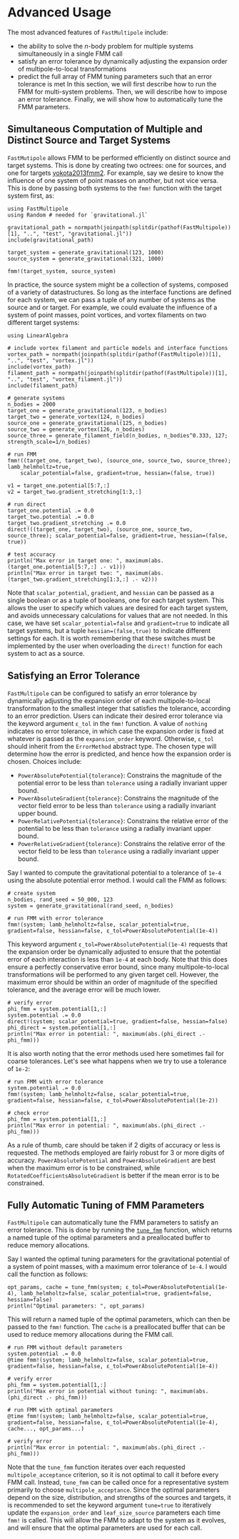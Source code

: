 # Advanced Usage

The most advanced features of `FastMultipole` include:

- the ability to solve the $n$-body problem for multiple systems simultaneously in a single FMM call
- satisfy an error tolerance by dynamically adjusting the expansion order of multipole-to-local transformations
- predict the full array of FMM tuning parameters such that an error tolerance is met
In this section, we will first describe how to run the FMM for multi-system problems. Then, we will describe how to impose an error tolerance. Finally, we will show how to automatically tune the FMM parameters.

## Simultaneous Computation of Multiple and Distinct Source and Target Systems

`FastMutipole` allows FMM to be performed efficiently on distinct source and target systems. This is done by creating two octrees: one for sources, and one for targets [yokota2013fmm2](@cite). For example, say we desire to know the influence of one system of point masses on another, but not vice versa. This is done by passing both systems to the `fmm!` function with the target system first, as:

```@example guidedex
using FastMultipole
using Random # needed for `gravitational.jl`

gravitational_path = normpath(joinpath(splitdir(pathof(FastMultipole))[1], "..", "test", "gravitational.jl"))
include(gravitational_path)

target_system = generate_gravitational(123, 1000)
source_system = generate_gravitational(321, 1000)

fmm!(target_system, source_system)
```

In practice, the source system might be a collection of systems, composed of a variety of datastructures. So long as the interface functions are defined for each system, we can pass a tuple of any number of systems as the source and or target. For example, we could evaluate the influence of a system of point masses, point vortices, and vortex filaments on two different target systems:

```@example guidedex
using LinearAlgebra

# include vortex filament and particle models and interface functions
vortex_path = normpath(joinpath(splitdir(pathof(FastMultipole))[1], "..", "test", "vortex.jl"))
include(vortex_path)
filament_path = normpath(joinpath(splitdir(pathof(FastMultipole))[1], "..", "test", "vortex_filament.jl"))
include(filament_path)

# generate systems
n_bodies = 2000
target_one = generate_gravitational(123, n_bodies)
target_two = generate_vortex(124, n_bodies)
source_one = generate_gravitational(125, n_bodies)
source_two = generate_vortex(126, n_bodies)
source_three = generate_filament_field(n_bodies, n_bodies^0.333, 127; strength_scale=1/n_bodies)

# run FMM
fmm!((target_one, target_two), (source_one, source_two, source_three); lamb_helmholtz=true,
    scalar_potential=false, gradient=true, hessian=(false, true))

v1 = target_one.potential[5:7,:]
v2 = target_two.gradient_stretching[1:3,:]

# run direct
target_one.potential .= 0.0
target_two.potential .= 0.0
target_two.gradient_stretching .= 0.0
direct!((target_one, target_two), (source_one, source_two, source_three); scalar_potential=false, gradient=true, hessian=(false, true))

# test accuracy
println("Max error in target one: ", maximum(abs.(target_one.potential[5:7,:] .- v1)))
println("Max error in target two: ", maximum(abs.(target_two.gradient_stretching[1:3,:] .- v2)))
```
Note that `scalar_potential`, `gradient`, and `hessian` can be passed as a single boolean or as a tuple of booleans, one for each target system. This allows the user to specify which values are desired for each target system, and avoids unnecessary calculations for values that are not needed. In this case, we have set `scalar_potential=false` and `gradient=true` to indicate all target systems, but a tuple `hessian=(false,true)` to indicate different settings for each. It is worth remembering that these switches must be implemented by the user when overloading the `direct!` function for each system to act as a source.

## Satisfying an Error Tolerance

`FastMultipole` can be configured to satisfy an error tolerance by dynamically adjusting the expansion order of each multipole-to-local transformation to the smallest integer that satisfies the tolerance, according to an error prediction. Users can indicate their desired error tolerance via the keyword argument `ε_tol` in the `fmm!` function. A value of `nothing` indicates no error tolerance, in which case the expansion order is fixed at whatever is passed as the `expansion_order` keyword. Otherwise, `ε_tol` should inherit from the `ErrorMethod` abstract type. The chosen type will determine how the error is predicted, and hence how the expansion order is chosen. Choices include:

- `PowerAbsolutePotential{tolerance}`: Constrains the magnitude of the potential error to be less than `tolerance` using a radially invariant upper bound.
- `PowerAbsoluteGradient{tolerance}`: Constrains the magnitude of the vector field error to be less than `tolerance` using a radially invariant upper bound.
- `PowerRelativePotential{tolerance}`: Constrains the relative error of the potential to be less than `tolerance` using a radially invariant upper bound.
- `PowerRelativeGradient{tolerance}`: Constrains the relative error of the vector field to be less than `tolerance` using a radially invariant upper bound.

Say I wanted to compute the gravitational potential to a tolerance of `1e-4` using the absolute potential error method. I would call the FMM as follows:

```@example guidedex
# create system
n_bodies, rand_seed = 50_000, 123
system = generate_gravitational(rand_seed, n_bodies)

# run FMM with error tolerance
fmm!(system; lamb_helmholtz=false, scalar_potential=true, gradient=false, hessian=false, ε_tol=PowerAbsolutePotential(1e-4))
```
This keyword argument `ε_tol=PowerAbsolutePotential(1e-4)` requests that the expansion order be dynamically adjusted to ensure that the potential error of each interaction is less than `1e-4` at each body. Note that this does ensure a perfectly conservative error bound, since many multipole-to-local transformations will be performed to any given target cell. However, the maximum error should be within an order of magnitude of the specified tolerance, and the average error will be much lower.

```@example guidedex
# verify error
phi_fmm = system.potential[1,:]
system.potential .= 0.0
direct!(system; scalar_potential=true, gradient=false, hessian=false)
phi_direct = system.potential[1,:]
println("Max error in potential: ", maximum(abs.(phi_direct .- phi_fmm)))
```
It is also worth noting that the error methods used here sometimes fail for coarse tolerances. Let's see what happens when we try to use a tolerance of `1e-2`:

```@example guidedex
# run FMM with error tolerance
system.potential .= 0.0
fmm!(system; lamb_helmholtz=false, scalar_potential=true, gradient=false, hessian=false, ε_tol=PowerAbsolutePotential(1e-2))

# check error
phi_fmm = system.potential[1,:]
println("Max error in potential: ", maximum(abs.(phi_direct .- phi_fmm)))
```
As a rule of thumb, care should be taken if 2 digits of accuracy or less is requested. The methods employed are fairly robust for 3 or more digits of accuracy. `PowerAbsolutePotential` and `PowerAbsoluteGradient` are best when the maximum error is to be constrained, while `RotatedCoefficientsAbsoluteGradient` is better if the mean error is to be constrained.


## Fully Automatic Tuning of FMM Parameters

`FastMultipole` can automatically tune the FMM parameters to satisfy an error tolerance. This is done by running the [`tune_fmm`](@ref) function, which returns a named tuple of the optimal parameters and a preallocated buffer to reduce memory allocations.

Say I wanted the optimal tuning parameters for the gravitational potential of a system of point masses, with a maximum error tolerance of `1e-4`. I would call the function as follows:

```@example guidedex
opt_params, cache = tune_fmm(system; ε_tol=PowerAbsolutePotential(1e-4), lamb_helmholtz=false, scalar_potential=true, gradient=false, hessian=false)
println("Optimal parameters: ", opt_params)
```
This will return a named tuple of the optimal parameters, which can then be passed to the `fmm!` function. The `cache` is a preallocated buffer that can be used to reduce memory allocations during the FMM call.

```@example guidedex
# run FMM without default parameters
system.potential .= 0.0
@time fmm!(system; lamb_helmholtz=false, scalar_potential=true, gradient=false, hessian=false, ε_tol=PowerAbsolutePotential(1e-4))

# verify error
phi_fmm = system.potential[1,:]
println("Max error in potential without tuning: ", maximum(abs.(phi_direct .- phi_fmm)))

# run FMM with optimal parameters
@time fmm!(system; lamb_helmholtz=false, scalar_potential=true, gradient=false, hessian=false, ε_tol=PowerAbsolutePotential(1e-4), cache..., opt_params...)

# verify error
println("Max error in potential: ", maximum(abs.(phi_direct .- phi_fmm)))
```
Note that the `tune_fmm` function iterates over each requested `multipole_acceptance` criterion, so it is not optimal to call it before every FMM call. Instead, `tune_fmm` can be called once for a representative system primarily to choose `multipole_acceptance`. Since the optimal parameters depend on the size, distribution, and strengths of the sources and targets, it is recommended to set the keyword argument `tune=true` to iteratively update the `expansion_order` and `leaf_size_source` parameters each time `fmm!` is called. This will allow the FMM to adapt to the system as it evolves, and will ensure that the optimal parameters are used for each call.
